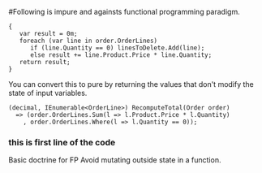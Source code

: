 #Following is impure and againsts functional programming paradigm. 

```decimal RecomputeTotal(Order order, List<OrderLine> linesToDelete)
{
   var result = 0m;
   foreach (var line in order.OrderLines)
      if (line.Quantity == 0) linesToDelete.Add(line);
      else result += line.Product.Price * line.Quantity;
   return result;
}
```
You can convert this to pure by returning the values that don't modify the state of input variables.

```
(decimal, IEnumerable<OrderLine>) RecomputeTotal(Order order)
  => (order.OrderLines.Sum(l => l.Product.Price * l.Quantity)
    , order.OrderLines.Where(l => l.Quantity == 0));
 ```
    
 ### this is first line of the code
 
 Basic doctrine for FP
 Avoid mutating outside state in a function.
 

